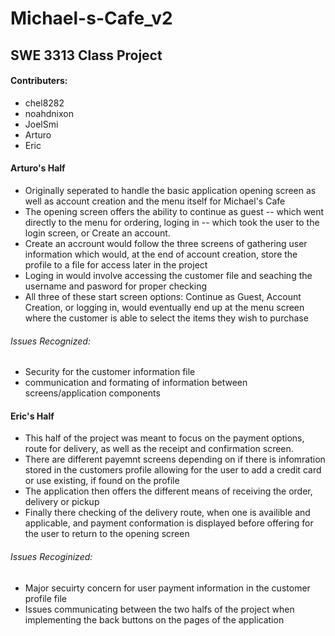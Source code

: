 # Michael-s-Cafe_v2

## SWE 3313 Class Project

#### Contributers:
* chel8282
* noahdnixon
* JoelSmi
* Arturo
* Eric

#### Arturo's Half
* Originally seperated to handle the basic application opening screen as well as account creation and the menu itself for Michael's Cafe
* The opening screen offers the ability to continue as guest --  which went directly to the menu for ordering, loging in -- which took the user to the login screen, or Create an account.
* Create an accrount would follow the three screens of gathering user information which would, at the end of account creation, store the profile to a file for access later in the project
* Loging in would involve accessing the customer file and seaching the username and pasword for proper checking
* All three of these start screen options: Continue as Guest, Account Creation, or logging in, would eventually end up at the menu screen where the customer is able to select the items they wish to purchase

###### Issues Recognized:
* Security for the customer information file
* communication and formating of information between screens/application components

#### Eric's Half
* This half of the project was meant to focus on the payment options, route for delivery, as well as the receipt and confirmation screen.
* There are different payemnt screens depending on if there is infomration stored in the customers profile allowing for the user to add a credit card or use existing, if found on  the profile
* The application then offers the different means of receiving the order, delivery or pickup
* Finally there checking of the delivery route, when one is availible and applicable, and payment conformation is displayed before offering for the user to return to the opening screen

###### Issues Recoginized:
* Major secuirty concern for user payment information in the customer profile file
* Issues communicating between the two halfs of the project when implementing the back buttons on the pages of the application
